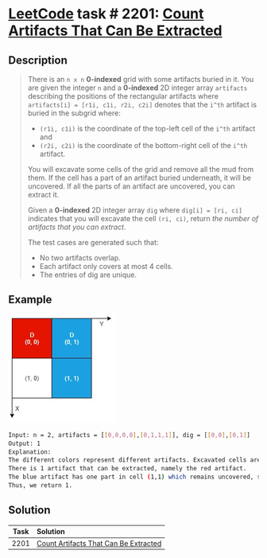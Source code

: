 # [LeetCode][leetcode] task # 2201: [Count Artifacts That Can Be Extracted][task]

Description
-----------

> There is an `n x n` **0-indexed** grid with some artifacts buried in it.
> You are given the integer `n` and a **0-indexed** 2D integer array `artifacts`
> describing the positions of the rectangular artifacts where
> `artifacts[i] = [r1i, c1i, r2i, c2i]` denotes that the `i^th` artifact is buried in the subgrid where:
> * `(r1i, c1i)` is the coordinate of the top-left cell of the `i^th` artifact and
> * `(r2i, c2i)` is the coordinate of the bottom-right cell of the `i^th` artifact.
>
> You will excavate some cells of the grid and remove all the mud from them.
> If the cell has a part of an artifact buried underneath, it will be uncovered.
> If all the parts of an artifact are uncovered, you can extract it.
> 
> Given a **0-indexed** 2D integer array `dig` where `dig[i] = [ri, ci]` indicates
> that you will excavate the cell `(ri, ci)`, return _the number of artifacts that you can extract_.
> 
> The test cases are generated such that:
> * No two artifacts overlap.
> * Each artifact only covers at most 4 cells.
> * The entries of dig are unique.

 Example
-------

![matrix.png](image/matrix.png)

```sh
Input: n = 2, artifacts = [[0,0,0,0],[0,1,1,1]], dig = [[0,0],[0,1]]
Output: 1
Explanation: 
The different colors represent different artifacts. Excavated cells are labeled with a 'D' in the grid.
There is 1 artifact that can be extracted, namely the red artifact.
The blue artifact has one part in cell (1,1) which remains uncovered, so we cannot extract it.
Thus, we return 1.
```

Solution
--------

| Task | Solution                                          |
|:----:|:--------------------------------------------------|
| 2201 | [Count Artifacts That Can Be Extracted][solution] |


[leetcode]: <http://leetcode.com/>
[task]: <https://leetcode.com/problems/count-artifacts-that-can-be-extracted/>
[solution]: <https://github.com/wellaxis/praxis-leetcode/blob/main/src/main/java/com/witalis/praxis/leetcode/task/h23/p2201/option/Practice.java>
